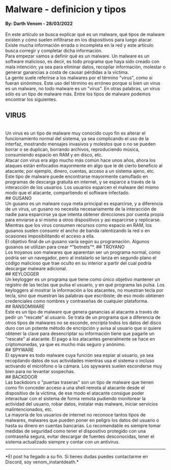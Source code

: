 # Malware - definicion y tipos
<b>By: Darth Venom - 28/03/2022</b>
<br>
<br>
En este artículo se busca explicar qué es un malware, qué tipos de malware existen y cómo suelen infiltrarse en los dispositivos para luego atacar. Existe mucha información errada o incompleta en la red y este artículo busca corregir y completar dicha información.
<br>
Para empezar vamos a definir qué es un malware. Un malware es un software malicioso, es decir, es todo programa que haya sido creado con mala intención; ya sea para eliminar datos, recopilar información, molestar o generar ganancias a costa de causar pérdidas a la víctima.
<br>
La gente suele referirse a los malwares por el término "virus", como si fueran sinónimos. Este uso del término es erróneo porque si bien un virus es un malware, no todo malware es un "virus". En otras palabras, un virus sólo es un tipo de malware más. Entre los tipos de malware podemos encontrar los siguientes.
<br>
## VIRUS
<br>
Un virus es un tipo de malware muy conocido cuyo fin es alterar el funcionamiento normal del sistema, ya sea complicando el uso de la interfaz, mostrando mensajes invasivos y molestos que o no se pueden borrar o se duplican, borrando archivos, reproduciendo música, consumiendo espacio en RAM y en disco, etc.
<br>
Atacar con virus era algo mucho más común hace unos años, ahora los ataques están enfocados mayormente en algo que le dé cierto beneficio al atacante; por ejemplo, dinero, cuentas, acceso a un sistema ajeno, etc.
<br>
Este tipo de malware puede encontrarse mayormente camuflado en programas de descarga gratuita en internet, y se esparce a través de la interacción de los usuarios. Los usuarios esparcen el malware del mismo modo que el atacante, compartiendo el software infectado.
<br>
## GUSANO
<br>
Un gusano es un malware cuya meta principal es esparcirse, y a diferencia de un virus, un gusano no necesita necesariamente de la interacción de nadie para esparcirse ya que intenta obtener direcciones por cuenta propia para enviarse a sí mismo a otros dispositivos y así esparcirse y replicarse. Mientras que los virus consumen recursos como espacio en RAM, los gusanos suelen consumir el ancho de banda ralentizando la red o en ocasiones imposibilitando el acceso a ella.
<br>
El objetivo final de un gusano varía según su programación. Algunos gusanos se utilizan para crear *"botnets"*.
## TROYANO
<br>
Los troyanos son malwares que aparentan ser un programa normal, como podría ser un navegador, pero al instalarlo se lanza en segundo plano el código malicioso que trae oculto en su interior a partir del cual podría descargar malware adicional.
<br>
## KEYLOGGER
<br>
Un keylogger es un programa que tiene como único objetivo mantener un registro de las teclas que pulsa el usuario, y en qué programa las pulsa. Los keyloggers al mostrar la información a los atacantes, no muestran tecla por tecla, sino que muestran las palabras que escribiste; de eso modo obtienen credenciales como nombres y contraseñas de cualquier plataforma.
<br>
## RANSOMWARE
<br>
Este es un tipo de malware que genera ganancias al atacante a través de pedir un "rescate" al usuario. Se trata de un programa que a diferencia de otros tipos de malwares no se esconde, encripta todos los datos del disco duro con un potente método de encripción y avisa al usuario que si quiere obtener la clave para desencriptar su información tiene que pagarle un "rescate" al atacante. El pago a los atacantes generalmente se hace en criptomonedas, ya que es mucho más seguro y anónimo.
<br>
## SPYWARE
<br>
El spyware es todo malware cuya función sea espiar al usuario, ya sea recopilando datos de sus actividades mientras usa el sistema o incluso activando el micrófono o la cámara. Los spywares suelen esconderse muy bien para no levantar sospechas.
<br>
## BACKDOOR
<br>
Las backdoors o "puertas traseras" son un tipo de malware que tienen como fin conceder acceso a una shell remota al atacante desde el dispositivo de la víctima, de ese modo el atacante consigue poder interactuar con el sistema de forma remota pudiendo monitorear la actividad del usuario, robar datos, instalar más malware, iniciar servicios malintencionados, etc.
<br>
La mayoría de los usuarios de internet no reconoce tantos tipos de malwares, malwares que pueden poner en peligro los datos del usuario o hasta su dinero en cuentas bancarias. Lo recomendable es siempre tomar medidas de seguridad como tener el dispositivo protegido con una contraseña segura, evitar descargar de fuentes desconocidas, tener el sistema actualizado siempre y contar con un antivirus.
<br>
<hr>
*El post ha llegado a su fin. Si tienes dudas puedes contactarme en Discord, soy venom_instantdeath.*

